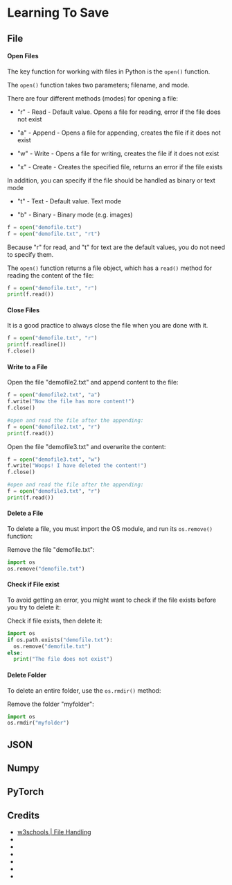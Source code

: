 # Learning To Save


## File 

#### Open Files

The key function for working with files in Python is the `open()` function.

The `open()` function takes two parameters; filename, and mode.

There are four different methods (modes) for opening a file:

- "r" - Read - Default value. Opens a file for reading, error if the file does not exist

- "a" - Append - Opens a file for appending, creates the file if it does not exist

- "w" - Write - Opens a file for writing, creates the file if it does not exist

- "x" - Create - Creates the specified file, returns an error if the file exists

In addition, you can specify if the file should be handled as binary or text mode

- "t" - Text - Default value. Text mode

- "b" - Binary - Binary mode (e.g. images)

```python
f = open("demofile.txt")
f = open("demofile.txt", "rt")
```

Because "r" for read, and "t" for text are the default values, you do not need to specify them.

The `open()` function returns a file object, which has a `read()` method for reading the content of the file:

```python
f = open("demofile.txt", "r")
print(f.read())
```

#### Close Files

It is a good practice to always close the file when you are done with it.

```python
f = open("demofile.txt", "r")
print(f.readline())
f.close()
```
#### Write to a File

Open the file "demofile2.txt" and append content to the file:

```python
f = open("demofile2.txt", "a")
f.write("Now the file has more content!")
f.close()

#open and read the file after the appending:
f = open("demofile2.txt", "r")
print(f.read())
```

Open the file "demofile3.txt" and overwrite the content:
```python
f = open("demofile3.txt", "w")
f.write("Woops! I have deleted the content!")
f.close()

#open and read the file after the appending:
f = open("demofile3.txt", "r")
print(f.read())
```

#### Delete a File

To delete a file, you must import the OS module, and run its `os.remove()` function:

Remove the file "demofile.txt":
```python
import os
os.remove("demofile.txt")
```

####  Check if File exist
To avoid getting an error, you might want to check if the file exists before you try to delete it:

Check if file exists, then delete it:
```python
import os
if os.path.exists("demofile.txt"):
  os.remove("demofile.txt")
else:
  print("The file does not exist")
```

#### Delete Folder
To delete an entire folder, use the `os.rmdir()` method:

Remove the folder "myfolder":

```python
import os
os.rmdir("myfolder")
```

## JSON


## Numpy


## PyTorch


## Credits

- [w3schools | File Handling](https://www.w3schools.com/python/python_file_handling.asp)
- []()
- []()
- []()
- []()
- []()
- []()